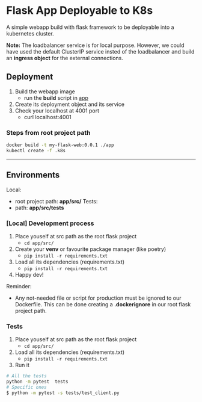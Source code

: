 # Flask App Deployable to K8s

A simple webapp build with flask framework to be deployable into a kubernetes cluster.

**Note:**
The loadbalancer service is for local purpose. However, we could have used the default ClusterIP service insted of the loadbalancer and build an **ingress object** for the external connections.

## Deployment

1. Build the webapp image
    - run the **build** script in [app](./app/build)
2. Create its deployment object and its service
3. Check your localhost at 4001 port
    - curl localhost:4001

### Steps from root project path

```sh
docker build -t my-flask-web:0.0.1 ./app
kubectl create -f .k8s
```

---

## Environments

Local:
- root project path: **app/src/**
Tests:
 - path: **app/src/tests**


### [Local] Development process

1. Place youself at src path as the root flask project
    - ```cd app/src/```
2. Create your **venv** or favourite package manager (like poetry)
    - ```pip install -r requirements.txt```
3. Load all its dependencies (requirements.txt)
    - ```pip install -r requirements.txt```
4. Happy dev!    


Reminder:
- Any not-needed file or script for production must be ignored to our Dockerfile. This can be done creating a **.dockerignore** in our root flask project path.

### Tests

1. Place youself at src path as the root flask project
    - ```cd app/src/```
2. Load all its dependencies (requirements.txt)
    - ```pip install -r requirements.txt```
3. Run it

```sh
# All the tests
python -m pytest  tests
# Specific ones
$ python -m pytest -s tests/test_client.py
```
